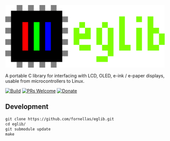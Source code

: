 ![eglib](./sphinx/_static/logo.png)

A portable C library for interfacing with LCD, OLED, e-ink / e-paper displays, usable from microcontrollers to Linux.

[![Build](https://github.com/fornellas/eglib/workflows/build/badge.svg?branch=master)](https://github.com/fornellas/eglib/actions?query=workflow%3Abuild+branch%3Amaster)
[![PRs Welcome](https://img.shields.io/badge/PRs-welcome-brightgreen.svg?style=flat-square)](https://github.com/fornellas/eglib/pulls)
[![Donate](https://img.shields.io/badge/donate-%E2%9D%A4%C2%A0-ff69b4.svg?style=flat)](https://www.paypal.com/donate?hosted_button_id=AX26JVRT2GS2Q)

## Development

```
git clone https://github.com/fornellas/eglib.git
cd eglib/
git submodule update
make
```